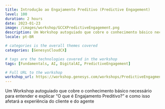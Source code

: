 ```yaml
---
title: Introdução ao Engajamento Preditivo (Predictive Engagement)
level: 100
duration: 2 hours
date: 2023-01-23
image: /images/workshop/GCCXPredictiveEngagement.png
description: Um Workshop autoguiado que cobre o conhecimento básico necessário para entender e explicar “O que é Engajamento Preditivo?” e como isso afetará a experiência do cliente e do agente
locale: pt-BR

# categories is the overall themes covered 
categories: [GenesysCloudCX]

# tags are the technologies covered in the workshop
tags: [Fundamentals, AI, DigitalAI, PredictiveEngagement]

# Full URL to the workshop
workshop_url: https://workshop.genesys.com/workshops/PredictiveEngagment/pt/
---
```


Um Workshop autoguiado que cobre o conhecimento básico necessário para entender e explicar “O que é Engajamento Preditivo?” e como isso afetará a experiência do cliente e do agente
